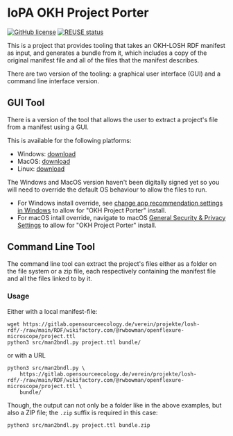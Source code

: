 <!--
SPDX-FileCopyrightText: 2022 Robin Vobruba <hoijui.quaero@gmail.com>

SPDX-License-Identifier: CC0-1.0
-->

# IoPA OKH Project Porter

[![GitHub license](
    https://img.shields.io/github/license/hoijui/BundleBuilder.svg?style=flat)](
    ./LICENSE)
[![REUSE status](
    https://api.reuse.software/badge/github.com/iop-alliance/okh-project-porter)](
    https://api.reuse.software/info/github.com/iop-alliance/okh-project-porter)

This is a project that provides tooling that takes an OKH-LOSH RDF manifest as input,
and generates a bundle from it, which includes a copy of the original manifest file and 
all of the files that the manifest describes.

There are two version of the tooling: a graphical user interface (GUI) and a command line interface version.

## GUI Tool

There is a version of the tool that allows the user to extract a project's file from a manifest using a GUI. 

This is available for the following platforms:

* Windows: [download](dist/OKH%20Project%20Porter.exe)
* MacOS: [download](dist/MacOS%20Installer/OKH%20Project%20Porter.dmg)
* Linux: [download](dist/okh-project-porter)

The Windows and MacOS version haven't been digitally signed yet so you will need to override the default OS behaviour to allow the files to run.

* For Windows install override, see [change app recommendation settings in Windows](https://support.microsoft.com/en-us/windows/change-your-app-recommendation-settings-in-windows-f21b5c60-e996-4ee4-c2cf-b4a90c0bef9b) to allow for "OKH Project Porter" install.
* For macOS intall override, navigate to macOS [General Security & Privacy Settings](https://support.apple.com/guide/mac-help/change-security-privacy-general-preferences-mh11784/mac) to allow for "OKH Project Porter" install.

## Command Line Tool

The command line tool can extract the project's files either as a folder on the file system or a zip file, each respectively containing the manifest file and all the files linked to by it.

### Usage

Either with a local manifest-file:

```shell
wget https://gitlab.opensourceecology.de/verein/projekte/losh-rdf/-/raw/main/RDF/wikifactory.com/@rwbowman/openflexure-microscope/project.ttl
python3 src/man2bndl.py project.ttl bundle/
```

or with a URL

```shell
python3 src/man2bndl.py \
    https://gitlab.opensourceecology.de/verein/projekte/losh-rdf/-/raw/main/RDF/wikifactory.com/@rwbowman/openflexure-microscope/project.ttl \
    bundle/
```

Though, the output can not only be a folder like in the above examples,
but also a ZIP file;
the `.zip` suffix is required in this case:

```shell
python3 src/man2bndl.py project.ttl bundle.zip
```
